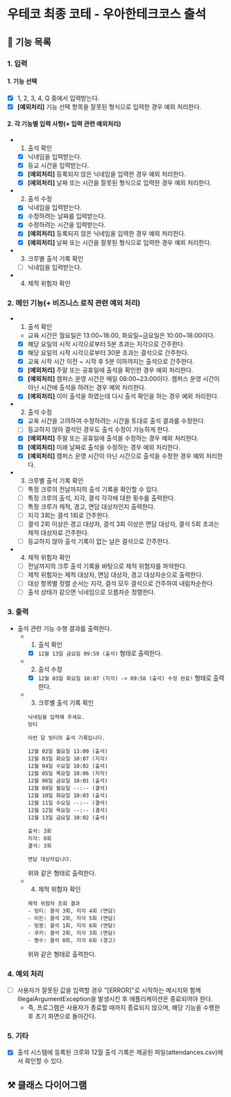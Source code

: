 # 우테코 최종 코테 - 우아한테크코스 출석

## 📌 기능 목록

### 1. 입력
#### 1. 기능 선택
- [X] 1, 2, 3, 4, Q 중에서 입력받는다.
- [X] **[예외처리]** 기능 선택 항목을 잘못된 형식으로 입력한 경우 예외 처리한다.
#### 2. 각 기능별 입력 사항(+ 입력 관련 예외처리)
- 1. 출석 확인
  - [X] 닉네임을 입력받는다.
  - [X] 등교 시간을 입력받는다.
  - [X] **[예외처리]** 등록되지 않은 닉네임을 입력한 경우 예외 처리한다.
  - [X] **[예외처리]** 날짜 또는 시간을 잘못된 형식으로 입력한 경우 예외 처리한다.
- 2. 출석 수정
  - [X] 닉네임을 입력받는다.
  - [X] 수정하려는 날짜를 입력받는다.
  - [X] 수정하려는 시간을 입력받는다.
  - [X] **[예외처리]** 등록되지 않은 닉네임을 입력한 경우 예외 처리한다.
  - [X] **[예외처리]** 날짜 또는 시간을 잘못된 형식으로 입력한 경우 예외 처리한다.
- 3. 크루별 출석 기록 확인
  - [ ] 닉네임을 입력받는다.
- 4. 제적 위험자 확인

### 2. 메인 기능(+ 비즈니스 로직 관련 예외 처리)
- 1. 출석 확인
  - 교육 시간은 월요일은 13:00~18:00, 화요일~금요일은 10:00~18:00이다.
  - [X] 해당 요일의 시작 시각으로부터 5분 초과는 지각으로 간주한다.
  - [X] 해당 요일의 시작 시각으로부터 30분 초과는 결석으로 간주한다.
  - [X] 교육 시작 시간 이전 ~ 시작 후 5분 이하까지는 출석으로 간주한다.
  - [X] **[예외처리]** 주말 또는 공휴일에 출석을 확인한 경우 예외 처리한다.
  - [X] **[예외처리]** 캠퍼스 운영 시간은 매일 08:00~23:00이다. 캠퍼스 운영 시간이 아닌 시간에 출석을 하려는 경우 예외 처리한다.
  - [X] **[예외처리]** 이미 출석을 하였는데 다시 출석 확인을 하는 경우 예외 처리한다.
- 2. 출석 수정
  - [X] 교육 시간을 고려하여 수정하려는 시간을 토대로 출석 결과를 수정한다.
  - [ ] 등교하지 않아 결석인 경우도 출석 수정이 가능하게 한다.
  - [X] **[예외처리]** 주말 또는 공휴일에 출석을 수정하는 경우 예외 처리한다.
  - [X] **[예외처리]** 미래 날짜로 출석을 수정하는 경우 예외 처리한다.
  - [X] **[예외처리]** 캠퍼스 운영 시간이 아닌 시간으로 출석을 수정한 경우 예외 처리한다.
- 3. 크루별 출석 기록 확인
  - [ ] 특정 크루의 전날까지의 출석 기록을 확인할 수 있다.
  - [ ] 특정 크루의 출석, 지각, 결석 각각에 대한 횟수를 출력한다.
  - [ ] 특정 크루가 제적, 경고, 면담 대상자인지 출력한다.
  - [ ] 지각 3회는 결석 1회로 간주한다.
  - [ ] 결석 2회 이상은 경고 대상자, 결석 3회 이상은 면담 대상자, 결석 5회 초과는 제적 대상자로 간주한다.
  - [ ] 등교하지 않아 출석 기록이 없는 날은 결석으로 간주한다.
- 4. 제적 위험자 확인
  - [ ] 전날까지의 크루 출석 기록을 바탕으로 제적 위험자를 파악한다.
  - [ ] 제적 위험자는 제적 대상자, 면담 대상자, 경고 대상자순으로 출력한다.
  - [ ] 대상 항목별 정렬 순서는 지각, 결석 모두 결석으로 간주하여 내림차순한다.
  - [ ] 출석 상태가 같으면 닉네임으로 오름차순 정렬한다.

### 3. 출력
- 출석 관련 기능 수행 결과를 출력한다.
    - 1. 출석 확인
        - [X] `12월 13일 금요일 09:59 (출석)` 형태로 출력한다.
    - 2. 출석 수정
        - [X] `12월 03일 화요일 10:07 (지각) -> 09:58 (출석) 수정 완료!` 형태로 출력한다.
    - 3. 크루별 출석 기록 확인
        ```angular2html
        닉네임을 입력해 주세요.
        빙티
        
        이번 달 빙티의 출석 기록입니다.
        
        12월 02일 월요일 13:00 (출석)
        12월 03일 화요일 10:07 (지각)
        12월 04일 수요일 10:02 (출석)
        12월 05일 목요일 10:06 (지각)
        12월 06일 금요일 10:01 (출석)
        12월 09일 월요일 --:-- (결석)
        12월 10일 화요일 10:03 (출석)
        12월 11일 수요일 --:-- (결석)
        12월 12일 목요일 --:-- (결석)
        12월 13일 금요일 10:02 (출석)
        
        출석: 3회
        지각: 0회
        결석: 3회
        
        면담 대상자입니다.
        ```
        위와 같은 형태로 출력한다.
    - 4. 제적 위험자 확인
        ```angular2html
        제적 위험자 조회 결과
        - 빙티: 결석 3회, 지각 4회 (면담)
        - 이든: 결석 2회, 지각 5회 (면담)
        - 빙봉: 결석 1회, 지각 6회 (면담)
        - 쿠키: 결석 2회, 지각 3회 (면담)
        - 짱수: 결석 0회, 지각 6회 (경고)
        ```
        위와 같은 형태로 출력한다.

### 4. 예외 처리
- [ ] 사용자가 잘못된 값을 입력할 경우 "[ERROR]"로 시작하는 메시지와 함께 IllegalArgumentException을 발생시킨 후 애플리케이션은 종료되어야 한다.
  - 즉, 프로그램은 사용자가 종료할 때까지 종료되지 않으며, 해당 기능을 수행한 후 초기 화면으로 돌아간다.

### 5. 기타
- [X] 출석 시스템에 등록된 크루와 12월 출석 기록은 제공된 파일(attendances.csv)에서 확인할 수 있다.

## ⚒️ 클래스 다이어그램